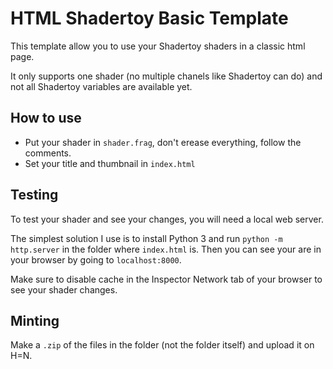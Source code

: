 # HTML Shadertoy Basic Template

This template allow you to use your Shadertoy shaders in a classic html page.

It only supports one shader (no multiple chanels like Shadertoy can do) and not all Shadertoy variables are available yet.

## How to use

- Put your shader in `shader.frag`, don't erease everything, follow the comments.
- Set your title and thumbnail in `index.html`

## Testing

To test your shader and see your changes, you will need a local web server.

The simplest solution I use is to install Python 3 and run `python -m http.server` in the folder where `index.html` is. Then you can see your are in your browser by going to `localhost:8000`.

Make sure to disable cache in the Inspector Network tab of your browser to see your shader changes.

## Minting

Make a `.zip` of the files in the folder (not the folder itself) and upload it on H=N.